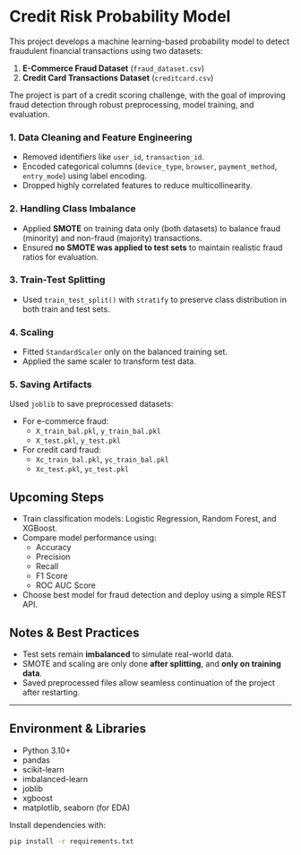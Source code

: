 # Credit Risk Probability Model

This project develops a machine learning-based probability model to detect fraudulent financial transactions using two datasets:
1. **E-Commerce Fraud Dataset** (`fraud_dataset.csv`)
2. **Credit Card Transactions Dataset** (`creditcard.csv`)

The project is part of a credit scoring challenge, with the goal of improving fraud detection through robust preprocessing, model training, and evaluation.


### 1. Data Cleaning and Feature Engineering

- Removed identifiers like `user_id`, `transaction_id`.
- Encoded categorical columns (`device_type`, `browser`, `payment_method`, `entry_mode`) using label encoding.
- Dropped highly correlated features to reduce multicollinearity.

### 2. Handling Class Imbalance

- Applied **SMOTE** on training data only (both datasets) to balance fraud (minority) and non-fraud (majority) transactions.
- Ensured **no SMOTE was applied to test sets** to maintain realistic fraud ratios for evaluation.

### 3. Train-Test Splitting

- Used `train_test_split()` with `stratify` to preserve class distribution in both train and test sets.

### 4. Scaling

- Fitted `StandardScaler` only on the balanced training set.
- Applied the same scaler to transform test data.

### 5. Saving Artifacts

Used `joblib` to save preprocessed datasets:
- For e-commerce fraud:
  - `X_train_bal.pkl`, `y_train_bal.pkl`
  - `X_test.pkl`, `y_test.pkl`
- For credit card fraud:
  - `Xc_train_bal.pkl`, `yc_train_bal.pkl`
  - `Xc_test.pkl`, `yc_test.pkl`

##  Upcoming Steps

- Train classification models: Logistic Regression, Random Forest, and XGBoost.
- Compare model performance using:
  - Accuracy
  - Precision
  - Recall
  - F1 Score
  - ROC AUC Score
- Choose best model for fraud detection and deploy using a simple REST API.


## Notes & Best Practices

- Test sets remain **imbalanced** to simulate real-world data.
- SMOTE and scaling are only done **after splitting**, and **only on training data**.
- Saved preprocessed files allow seamless continuation of the project after restarting.

---

## Environment & Libraries

- Python 3.10+
- pandas
- scikit-learn
- imbalanced-learn
- joblib
- xgboost
- matplotlib, seaborn (for EDA)

Install dependencies with:

```bash
pip install -r requirements.txt
